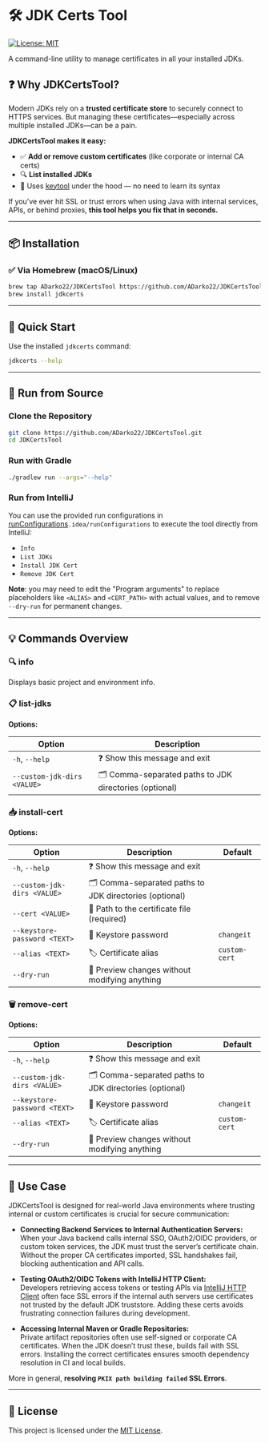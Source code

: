 # 🛠️ JDK Certs Tool

[![License: MIT](https://img.shields.io/badge/License-MIT-yellow.svg)](LICENSE)

A command-line utility to manage certificates in all your installed JDKs.

## ❓ Why JDKCertsTool?

Modern JDKs rely on a **trusted certificate store** to securely connect to HTTPS services. But managing these
certificates—especially across multiple installed JDKs—can be a pain.

**JDKCertsTool makes it easy:**

- ✅ **Add or remove custom certificates** (like corporate or internal CA certs)
- 🔍 **List installed JDKs**
- 🔐 Uses [keytool](https://docs.oracle.com/javase/10/tools/keytool.htm) under the hood — no need to learn its syntax

If you’ve ever hit SSL or trust errors when using Java with internal services, APIs, or behind proxies, **this tool
helps you fix that in seconds.**

---

## 📦 Installation

### ✅ Via Homebrew (macOS/Linux)

```bash
brew tap ADarko22/JDKCertsTool https://github.com/ADarko22/JDKCertsTool
brew install jdkcerts
````

---

## 🚀 Quick Start

Use the installed `jdkcerts` command:

```bash
jdkcerts --help
```

---

## 🧪 Run from Source

### Clone the Repository

```bash
git clone https://github.com/ADarko22/JDKCertsTool.git
cd JDKCertsTool
```

### Run with Gradle

```bash
./gradlew run --args="--help"
```

### Run from IntelliJ

You can use the provided run configurations in [runConfigurations](.idea/runConfigurations)`.idea/runConfigurations` to
execute the tool directly from IntelliJ:

- `Info`
- `List JDKs`
- `Install JDK Cert`
- `Remove JDK Cert`

**Note**: you may need to edit the "Program arguments"  to replace placeholders like `<ALIAS>` and `<CERT_PATH>` with
actual values, and to remove `--dry-run` for permanent changes.

---

## 💡 Commands Overview

### 🔍 info

Displays basic project and environment info.

### 📋 list-jdks

**Options:**

| Option                      | Description                                              |
|-----------------------------|----------------------------------------------------------|
| `-h`, `--help`              | ❓ Show this message and exit                             |
| `--custom-jdk-dirs <VALUE>` | 🗂️  Comma-separated paths to JDK directories (optional) |

### 📥 install-cert

**Options:**

| Option                       | Description                                              | Default       |
|------------------------------|----------------------------------------------------------|---------------|
| `-h`, `--help`               | ❓ Show this message and exit                             |               |
| `--custom-jdk-dirs <VALUE>`  | 🗂️  Comma-separated paths to JDK directories (optional) |               |
| `--cert <VALUE>`             | 📄 Path to the certificate file (required)               |               |
| `--keystore-password <TEXT>` | 🔐 Keystore password                                     | `changeit`    |
| `--alias <TEXT>`             | 🏷️  Certificate alias                                   | `custom-cert` |
| `--dry-run`                  | 🛑 Preview changes without modifying anything            |               |

### 🗑️ remove-cert

**Options:**

| Option                       | Description                                              | Default       |
|------------------------------|----------------------------------------------------------|---------------|
| `-h`, `--help`               | ❓ Show this message and exit                             |               |
| `--custom-jdk-dirs <VALUE>`  | 🗂️  Comma-separated paths to JDK directories (optional) |               |
| `--keystore-password <TEXT>` | 🔐 Keystore password                                     | `changeit`    |
| `--alias <TEXT>`             | 🏷️  Certificate alias                                   | `custom-cert` |
| `--dry-run`                  | 🛑 Preview changes without modifying anything            |               |

---

## 💼 Use Case

JDKCertsTool is designed for real-world Java environments where trusting internal or custom certificates is crucial for
secure communication:

- **Connecting Backend Services to Internal Authentication Servers:**  
  When your Java backend calls internal SSO, OAuth2/OIDC providers, or custom token services, the JDK must trust the
  server’s certificate chain. Without the proper CA certificates
  imported, SSL handshakes fail, blocking authentication and API calls.

- **Testing OAuth2/OIDC Tokens with IntelliJ HTTP Client:**  
  Developers retrieving access tokens or testing APIs
  via [IntelliJ HTTP Client](https://www.jetbrains.com/help/idea/http-client-in-product-code-editor.html#) often face
  SSL errors if the internal auth servers use certificates not trusted by the default JDK
  truststore. Adding these certs avoids frustrating connection failures during development.

- **Accessing Internal Maven or Gradle Repositories:**  
  Private artifact repositories often use self-signed or corporate CA certificates. When the JDK doesn’t trust these,
  builds fail with SSL errors. Installing the correct
  certificates ensures smooth dependency resolution in CI and local builds.

More in general, **resolving `PKIX path building failed` SSL Errors**.

---

## 📄 License

This project is licensed under the [MIT License](LICENSE).
